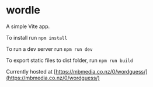 # wordle

A simple Vite app.

To install run `npm install`

To run a dev server run `npm run dev`

To export static files to dist folder, run `npm run build`

Currently hosted at [https://mbmedia.co.nz/0/wordguess/](https://mbmedia.co.nz/0/wordguess/)
